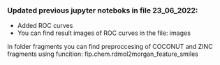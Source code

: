 ### Updated previous jupyter noteboks in file 23_06_2022: 
- Added ROC curves
- You can find result images of ROC curves in the file: images

In folder fragments you can find preproccesing of COCONUT and ZINC fragments using funcition: fip.chem.rdmol2morgan_feature_smiles
